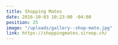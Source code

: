 ```yaml
---
title: Shopping Mates
date: 2016-10-03 10:23:00 -04:00
position: 25
image: "/uploads/gallery--shop-mate.jpg"
link: https://shoppingmates.siroop.ch/
---
```


